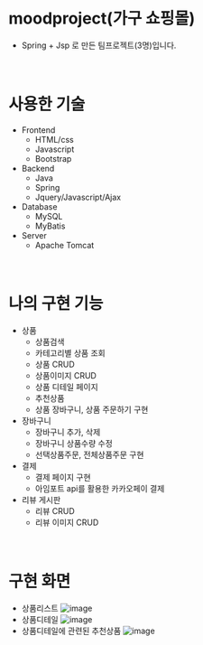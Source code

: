 # moodproject(가구 쇼핑몰)
- Spring + Jsp 로 만든 팀프로젝트(3명)입니다.  
<br/><br/>
# 사용한 기술
- Frontend
  - HTML/css
  - Javascript
  - Bootstrap
- Backend
  - Java
  - Spring
  - Jquery/Javascript/Ajax
- Database
  - MySQL
  - MyBatis
- Server
  - Apache Tomcat
<br/><br/><br/>
# 나의 구현 기능
- 상품
  - 상품검색
  - 카테고리별 상품 조회
  - 상품 CRUD
  - 상품이미지 CRUD
  - 상품 디테일 페이지
  - 추천상품
  - 상품 장바구니, 상품 주문하기 구현
- 장바구니
  - 장바구니 추가, 삭제
  - 장바구니 상품수량 수정
  - 선택상품주문, 전체상품주문 구현
- 결제
    - 결제 페이지 구현
    - 아임포트 api를 활용한 카카오페이 결제
- 리뷰 게시판
  - 리뷰 CRUD
  - 리뷰 이미지 CRUD
 <br/><br/><br/> 
# 구현 화면
- 상품리스트
![image](https://user-images.githubusercontent.com/128371999/234237530-3c317a25-5223-49ef-90fa-b2e074caeb91.png)
- 상품디테일
![image](https://user-images.githubusercontent.com/128371999/234237664-a65eb5e7-89f1-4c6a-b69b-89e3316ea2c4.png)
- 상품디테일에 관련된 추천상품
![image](https://user-images.githubusercontent.com/128371999/234237808-e4cd3441-3e98-4a88-a077-d04cfd9e167e.png)


